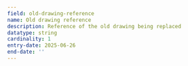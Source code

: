 ```yaml
---
field: old-drawing-reference
name: Old drawing reference
description: Reference of the old drawing being replaced
datatype: string
cardinality: 1
entry-date: 2025-06-26
end-date: ''
---
```

